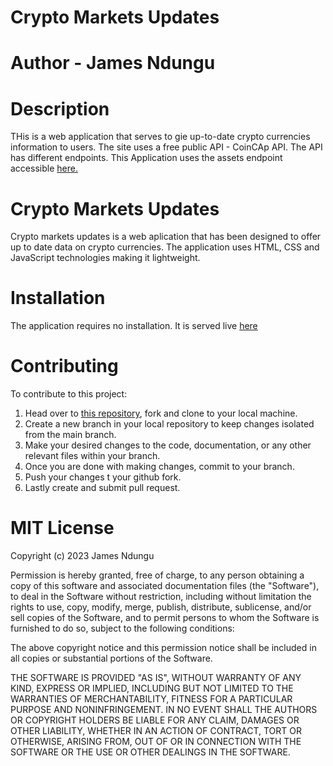 # Crypto Markets Updates

# Author - James Ndungu

# Description

THis is a web application that serves to gie up-to-date crypto currencies information to users. The site uses a free public API - CoinCAp API. The API has different endpoints. This Application uses the assets endpoint accessible [here.](api.coincap.io/v2/assets)

# Crypto Markets Updates

Crypto markets updates is a web aplication that has been designed to offer up to date data on crypto currencies.
The application uses HTML, CSS and JavaScript technologies making it lightweight.

# Installation

The application requires no installation. It is served live [here](https://jimmindungu3.github.io/Phase-1-project/)

# Contributing

To contribute to this project:

1. Head over to [this repository](https://github.com/jimmindungu3/Phase-1-project.git), fork and clone to your local machine.
2. Create a new branch in your local repository to keep changes isolated from the main branch.
3. Make your desired changes to the code, documentation, or any other relevant files within your branch.
4. Once you are done with making changes, commit to your branch.
5. Push your changes t your github fork.
6. Lastly create and submit pull request.

# MIT License

Copyright (c) 2023 James Ndungu

Permission is hereby granted, free of charge, to any person obtaining a copy
of this software and associated documentation files (the "Software"), to deal
in the Software without restriction, including without limitation the rights
to use, copy, modify, merge, publish, distribute, sublicense, and/or sell
copies of the Software, and to permit persons to whom the Software is
furnished to do so, subject to the following conditions:

The above copyright notice and this permission notice shall be included in all
copies or substantial portions of the Software.

THE SOFTWARE IS PROVIDED "AS IS", WITHOUT WARRANTY OF ANY KIND, EXPRESS OR
IMPLIED, INCLUDING BUT NOT LIMITED TO THE WARRANTIES OF MERCHANTABILITY,
FITNESS FOR A PARTICULAR PURPOSE AND NONINFRINGEMENT. IN NO EVENT SHALL THE
AUTHORS OR COPYRIGHT HOLDERS BE LIABLE FOR ANY CLAIM, DAMAGES OR OTHER
LIABILITY, WHETHER IN AN ACTION OF CONTRACT, TORT OR OTHERWISE, ARISING FROM,
OUT OF OR IN CONNECTION WITH THE SOFTWARE OR THE USE OR OTHER DEALINGS IN THE
SOFTWARE.
